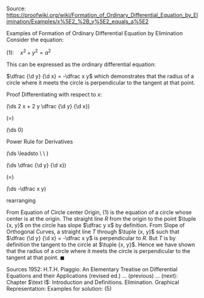 # 

Source: https://proofwiki.org/wiki/Formation_of_Ordinary_Differential_Equation_by_Elimination/Examples/x%5E2_%2B_y%5E2_equals_a%5E2

Examples of Formation of Ordinary Differential Equation by Elimination
Consider the equation:

$(1): \quad x^2 + y^2 = a^2$

This can be expressed as the ordinary differential equation:

$\dfrac {\d y} {\d x} = -\dfrac x y$
which demonstrates that the radius of a circle where it meets the circle is perpendicular to the tangent at that point.


Proof
Differentiating with respect to $x$:














\(\ds 2 x + 2 y \dfrac {\d y} {\d x}\)

\(=\)







\(\ds 0\)





Power Rule for Derivatives








\(\ds \leadsto \ \ \)





\(\ds \dfrac {\d y} {\d x}\)

\(=\)







\(\ds -\dfrac x y\)





rearranging



From Equation of Circle center Origin, $(1)$ is the equation of a circle whose center is at the origin.
The straight line $R$ from the origin to the point $\tuple {x, y}$ on the circle has slope $\dfrac y x$ by definition.
From Slope of Orthogonal Curves, a straight line $T$ through $\tuple {x, y}$ such that $\dfrac {\d y} {\d x} = -\dfrac x y$ is perpendicular to $R$.
But $T$ is by definition the tangent to the circle at $\tuple {x, y}$.
Hence we have shown that the radius of a circle where it meets the circle is perpendicular to the tangent at that point.
$\blacksquare$


Sources
1952: H.T.H. Piaggio: An Elementary Treatise on Differential Equations and their Applications (revised ed.) ... (previous) ... (next): Chapter $\text I$: Introduction and Definitions. Elimination. Graphical Representation: Examples for solution: $(5)$




